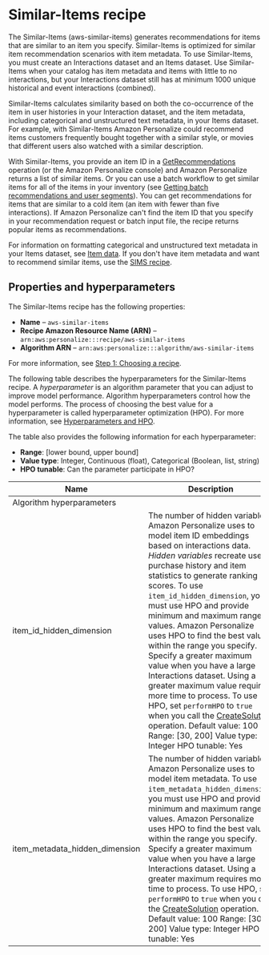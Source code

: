 # Similar\-Items recipe<a name="native-recipe-similar-items"></a>

 The Similar\-Items \(aws\-similar\-items\) generates recommendations for items that are similar to an item you specify\. Similar\-Items is optimized for similar item recommendation scenarios with item metadata\. To use Similar\-Items, you must create an Interactions dataset and an Items dataset\. Use Similar\-Items when your catalog has item metadata and items with little to no interactions, but your Interactions dataset still has at minimum 1000 unique historical and event interactions \(combined\)\. 

Similar\-Items calculates similarity based on both the co\-occurrence of the item in user histories in your Interaction dataset, and the item metadata, including categorical and unstructured text metadata, in your Items dataset\. For example, with Similar\-Items Amazon Personalize could recommend items customers frequently bought together with a similar style, or movies that different users also watched with a similar description\. 

With Similar\-Items, you provide an item ID in a [GetRecommendations](API_RS_GetRecommendations.md) operation \(or the Amazon Personalize console\) and Amazon Personalize returns a list of similar items\. Or you can use a batch workflow to get similar items for all of the items in your inventory \(see [Getting batch recommendations and user segments](recommendations-batch.md)\)\. You can get recommendations for items that are similar to a cold item \(an item with fewer than five interactions\)\. If Amazon Personalize can't find the item ID that you specify in your recommendation request or batch input file, the recipe returns popular items as recommendations\. 

 For information on formatting categorical and unstructured text metadata in your Items dataset, see [Item data](items-datasets.md)\. If you don't have item metadata and want to recommend similar items, use the [SIMS recipe](native-recipe-sims.md)\. 

## Properties and hyperparameters<a name="similar-items-hyperparameters"></a>

The Similar\-Items recipe has the following properties:
+  **Name** – `aws-similar-items`
+  **Recipe Amazon Resource Name \(ARN\)** – `arn:aws:personalize:::recipe/aws-similar-items`
+  **Algorithm ARN** – `arn:aws:personalize:::algorithm/aws-similar-items`

For more information, see [Step 1: Choosing a recipe](working-with-predefined-recipes.md)\.

The following table describes the hyperparameters for the Similar\-Items recipe\. A *hyperparameter* is an algorithm parameter that you can adjust to improve model performance\. Algorithm hyperparameters control how the model performs\. The process of choosing the best value for a hyperparameter is called hyperparameter optimization \(HPO\)\. For more information, see [Hyperparameters and HPO](customizing-solution-config-hpo.md)\. 

The table also provides the following information for each hyperparameter:
+ **Range**: \[lower bound, upper bound\]
+ **Value type**: Integer, Continuous \(float\), Categorical \(Boolean, list, string\)
+ **HPO tunable**: Can the parameter participate in HPO?


| Name | Description | 
| --- | --- | 
| Algorithm hyperparameters | 
| item\_id\_hidden\_dimension |  The number of hidden variables Amazon Personalize uses to model item ID embeddings based on interactions data\. *Hidden variables* recreate users' purchase history and item statistics to generate ranking scores\. To use `item_id_hidden_dimension`, you must use HPO and provide minimum and maximum range values\. Amazon Personalize uses HPO to find the best value within the range you specify\. Specify a greater maximum value when you have a large Interactions dataset\. Using a greater maximum value requires more time to process\.   To use HPO, set `performHPO` to `true` when you call the [CreateSolution](API_CreateSolution.md) operation\. Default value: 100 Range: \[30, 200\] Value type: Integer HPO tunable: Yes  | 
| item\_metadata\_hidden\_dimension |  The number of hidden variables Amazon Personalize uses to model item metadata\. To use `item_metadata_hidden_dimension`, you must use HPO and provide minimum and maximum range values\. Amazon Personalize uses HPO to find the best value within the range you specify\. Specify a greater maximum value when you have a large Interactions dataset\. Using a greater maximum requires more time to process\.   To use HPO, set `performHPO` to `true` when you call the [CreateSolution](API_CreateSolution.md) operation\. Default value: 100 Range: \[30, 200\] Value type: Integer HPO tunable: Yes  | 